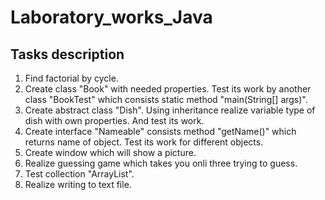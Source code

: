 # Laboratory_works_Java
## Tasks description
1. Find factorial by cycle.
2. Create class "Book" with needed properties. Test its work by another class "BookTest" which consists static method "main(String[] args)".
3. Create abstract class "Dish". Using inheritance realize variable type of dish with own properties. And test its work.
4. Create interface "Nameable" consists method "getName()" which returns name of object. Test its work for different objects.
5. Create window which will show a picture.
6. Realize guessing game which takes you onli three trying to guess.
7. Test collection "ArrayList".
8. Realize writing to text file.
